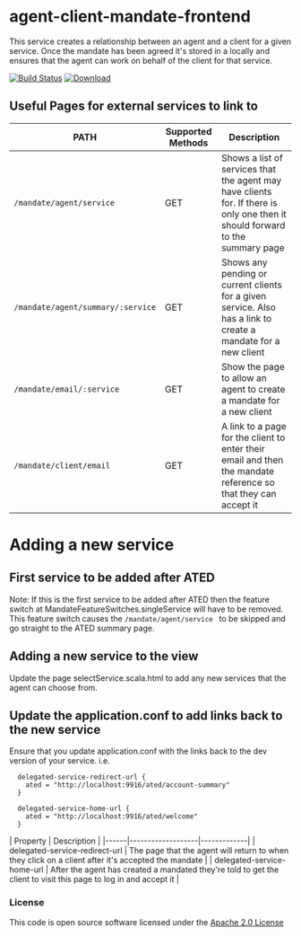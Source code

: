 agent-client-mandate-frontend
=============================

This service creates a relationship between an agent and a client for a given service. Once the mandate has been agreed it's stored in a locally and ensures that the agent can work on behalf of the client for that service.


[![Build Status](https://travis-ci.org/hmrc/agent-client-mandate-frontend.svg)](https://travis-ci.org/hmrc/agent-client-mandate-frontend) [ ![Download](https://api.bintray.com/packages/hmrc/releases/agent-client-mandate-frontend/images/download.svg) ](https://bintray.com/hmrc/releases/agent-client-mandate-frontend/_latestVersion)


## Useful Pages for external services to link to

| PATH | Supported Methods | Description |
|------|-------------------|-------------|
| ```/mandate/agent/service ``` | GET | Shows a list of services that the agent may have clients for. If there is only one then it should forward to the summary page |
| ```/mandate/agent/summary/:service``` | GET | Shows any pending or current clients for a given service. Also has a link to create a mandate for a new client |
| ```/mandate/email/:service``` | GET | Show the page to allow an agent to create a mandate for a new client |
| ```/mandate/client/email``` | GET | A link to a page for the client to enter their email and then the mandate reference so that they can accept it |


# Adding a new service

## First service to be added after ATED
Note: If this is the first service to be added after ATED then the feature switch at MandateFeatureSwitches.singleService will have to be removed.
This feature switch causes the ```/mandate/agent/service ``` to be skipped and go straight to the ATED summary page.

## Adding a new service to the view
Update the page selectService.scala.html to add any new services that the agent can choose from.

## Update the application.conf to add links back to the new service
Ensure that you update application.conf with the links back to the dev version of your service.
i.e.

```
  delegated-service-redirect-url {
    ated = "http://localhost:9916/ated/account-summary"
  }

  delegated-service-home-url {
    ated = "http://localhost:9916/ated/welcome"
  }
```

| Property | Description |
|------|-------------------|-------------|
| delegated-service-redirect-url | The page that the agent will return to when they click on a client after it's accepted the mandate |
| delegated-service-home-url | After the agent has created a mandated they're told to get the client to visit this page to log in and accept it |



### License

This code is open source software licensed under the [Apache 2.0 License]("http://www.apache.org/licenses/LICENSE-2.0.html")
